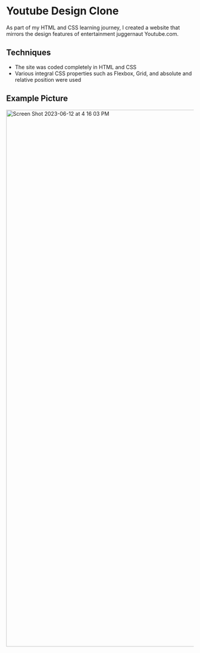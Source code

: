 # Youtube Design Clone
As part of my HTML and CSS learning journey, I created a website that mirrors the design features of entertainment juggernaut Youtube.com. 

## Techniques  
* The site was coded completely in HTML and CSS
* Various integral CSS properties such as Flexbox, Grid, and absolute and relative position were used

## Example Picture
<img width="1439" alt="Screen Shot 2023-06-12 at 4 16 03 PM" src="https://github.com/incepnizer/youtube-shell/assets/84888735/dae7389a-23ba-4931-9324-766d001820a5">

